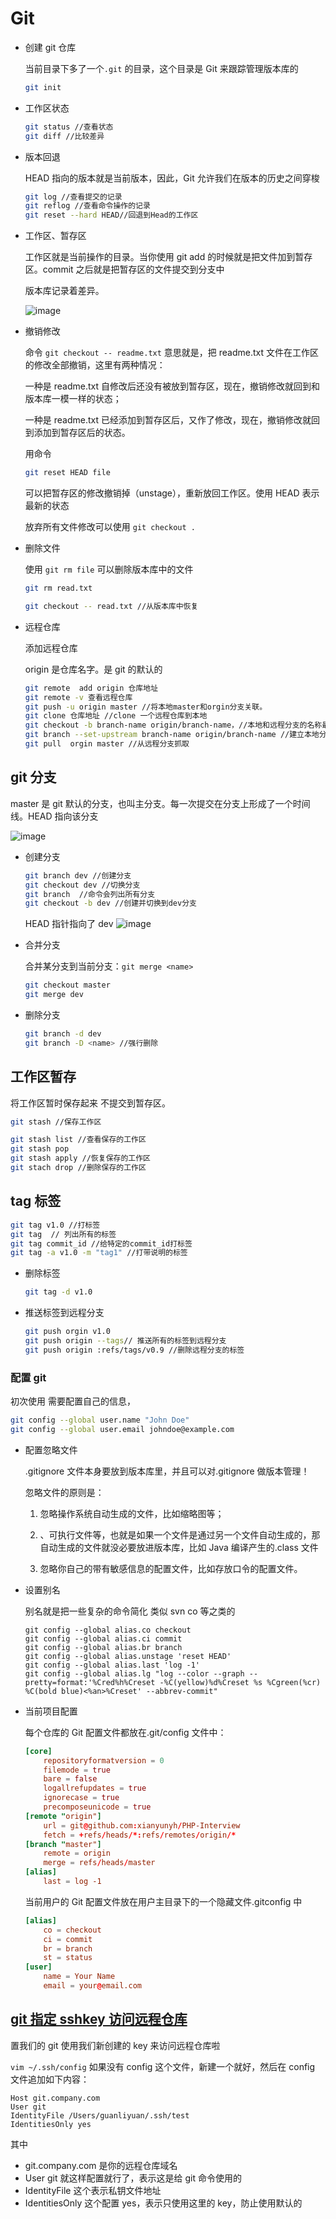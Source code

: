 # Git

- 创建 git 仓库

  当前目录下多了一个`.git` 的目录，这个目录是 Git 来跟踪管理版本库的

  ```sh
  git init
  ```

- 工作区状态

  ```sh
  git status //查看状态
  git diff //比较差异
  ```

- 版本回退

  HEAD 指向的版本就是当前版本，因此，Git 允许我们在版本的历史之间穿梭

  ```sh
  git log //查看提交的记录
  git reflog //查看命令操作的记录
  git reset --hard HEAD//回退到Head的工作区
  ```

- 工作区、暂存区

  工作区就是当前操作的目录。当你使用 git add 的时候就是把文件加到暂存区。commit 之后就是把暂存区的文件提交到分支中

  版本库记录着差异。

  ![image](https://www.liaoxuefeng.com/files/attachments/001384907720458e56751df1c474485b697575073c40ae9000/0)

- 撤销修改

  命令 `git checkout -- readme.txt` 意思就是，把 readme.txt 文件在工作区的修改全部撤销，这里有两种情况：

  一种是 readme.txt 自修改后还没有被放到暂存区，现在，撤销修改就回到和版本库一模一样的状态；

  一种是 readme.txt 已经添加到暂存区后，又作了修改，现在，撤销修改就回到添加到暂存区后的状态。

  用命令

  ```sh
  git reset HEAD file
  ```

  可以把暂存区的修改撤销掉（unstage），重新放回工作区。使用 HEAD 表示最新的状态

  放弃所有文件修改可以使用 `git checkout .`

- 删除文件

  使用 `git rm file` 可以删除版本库中的文件

  ```sh
  git rm read.txt

  git checkout -- read.txt //从版本库中恢复
  ```

- 远程仓库

  添加远程仓库

  origin 是仓库名字。是 git 的默认的

  ```sh
  git remote  add origin 仓库地址
  git remote -v 查看远程仓库
  git push -u origin master //将本地master和orgin分支关联。
  git clone 仓库地址 //clone 一个远程仓库到本地
  git checkout -b branch-name origin/branch-name，//本地和远程分支的名称最好一致
  git branch --set-upstream branch-name origin/branch-name //建立本地分支和远程分支的关联，
  git pull  orgin master //从远程分支抓取
  ```

## git 分支

master 是 git 默认的分支，也叫主分支。每一次提交在分支上形成了一个时间线。HEAD 指向该分支

![image](https://www.liaoxuefeng.com/files/attachments/001384908811773187a597e2d844eefb11f5cf5d56135ca000/0)

- 创建分支

  ```sh
  git branch dev //创建分支
  git checkout dev //切换分支
  git branch  //命令会列出所有分支
  git checkout -b dev //创建并切换到dev分支
  ```

  HEAD 指针指向了 dev ![image](https://www.liaoxuefeng.com/files/attachments/00138490883510324231a837e5d4aee844d3e4692ba50f5000/0)

- 合并分支

  合并某分支到当前分支：`git merge <name>`

  ```sh
  git checkout master
  git merge dev
  ```

- 删除分支

  ```sh
  git branch -d dev
  git branch -D <name> //强行删除
  ```

## 工作区暂存

将工作区暂时保存起来 不提交到暂存区。

```sh
git stash //保存工作区

git stash list //查看保存的工作区
git stash pop
git stash apply //恢复保存的工作区
git stach drop //删除保存的工作区
```

## tag 标签

```sh
git tag v1.0 //打标签
git tag  // 列出所有的标签
git tag commit_id //给特定的commit_id打标签
git tag -a v1.0 -m "tag1" //打带说明的标签
```

- 删除标签

  ```sh
  git tag -d v1.0
  ```

- 推送标签到远程分支

  ```sh
  git push orgin v1.0
  git push origin --tags// 推送所有的标签到远程分支
  git push origin :refs/tags/v0.9 //删除远程分支的标签
  ```

### 配置 git

初次使用 需要配置自己的信息，

```sh
git config --global user.name "John Doe"
git config --global user.email johndoe@example.com
```

- 配置忽略文件

  .gitignore 文件本身要放到版本库里，并且可以对.gitignore 做版本管理！

  忽略文件的原则是：

  1. 忽略操作系统自动生成的文件，比如缩略图等；
  2. 、可执行文件等，也就是如果一个文件是通过另一个文件自动生成的，那自动生成的文件就没必要放进版本库，比如 Java 编译产生的.class 文件

  3. 忽略你自己的带有敏感信息的配置文件，比如存放口令的配置文件。

- 设置别名

  别名就是把一些复杂的命令简化 类似 svn co 等之类的

  ```shell
  git config --global alias.co checkout
  git config --global alias.ci commit
  git config --global alias.br branch
  git config --global alias.unstage 'reset HEAD'
  git config --global alias.last 'log -1'
  git config --global alias.lg "log --color --graph --pretty=format:'%Cred%h%Creset -%C(yellow)%d%Creset %s %Cgreen(%cr) %C(bold blue)<%an>%Creset' --abbrev-commit"
  ```

- 当前项目配置

  每个仓库的 Git 配置文件都放在.git/config 文件中：

  ```conf
  [core]
      repositoryformatversion = 0
      filemode = true
      bare = false
      logallrefupdates = true
      ignorecase = true
      precomposeunicode = true
  [remote "origin"]
      url = git@github.com:xianyunyh/PHP-Interview
      fetch = +refs/heads/*:refs/remotes/origin/*
  [branch "master"]
      remote = origin
      merge = refs/heads/master
  [alias]
      last = log -1
  ```

  当前用户的 Git 配置文件放在用户主目录下的一个隐藏文件.gitconfig 中

  ```conf
  [alias]
      co = checkout
      ci = commit
      br = branch
      st = status
  [user]
      name = Your Name
      email = your@email.com
  ```

## [git 指定 sshkey 访问远程仓库](https://segmentfault.com/a/1190000005349818)

置我们的 git 使用我们新创建的 key 来访问远程仓库啦

`vim ~/.ssh/config`
如果没有 config 这个文件，新建一个就好，然后在 config 文件追加如下内容：

```config
Host git.company.com
User git
IdentityFile /Users/guanliyuan/.ssh/test
IdentitiesOnly yes
```

其中

- git.company.com 是你的远程仓库域名
- User git 就这样配置就行了，表示这是给 git 命令使用的
- IdentityFile 这个表示私钥文件地址
- IdentitiesOnly 这个配置 yes，表示只使用这里的 key，防止使用默认的
